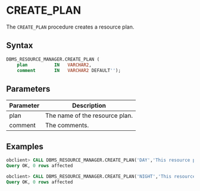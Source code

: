 # CREATE_PLAN

The `CREATE_PLAN` procedure creates a resource plan.


## Syntax

```sql
DBMS_RESOURCE_MANAGER.CREATE_PLAN (
    plan          IN   VARCHAR2,
    comment       IN   VARCHAR2 DEFAULT'');
```

## Parameters

| Parameter | Description |
|---------|----------|
| plan | The name of the resource plan.  |
| comment | The comments.  |


## Examples

```sql
obclient> CALL DBMS_RESOURCE_MANAGER.CREATE_PLAN('DAY','This resource plan is intended for transaction processing.');
Query OK, 0 rows affected

obclient> CALL DBMS_RESOURCE_MANAGER.CREATE_PLAN('NIGHT','This resource plan is intended for routine O&M.');
Query OK, 0 rows affected
```
